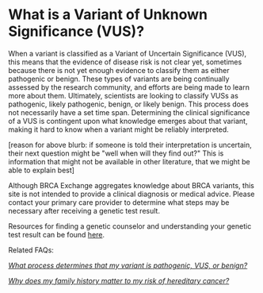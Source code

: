 # What is a Variant of Unknown Significance \(VUS\)?

When a variant is classified as a Variant of Uncertain Significance \(VUS\), this means that the evidence of disease risk is not clear yet, sometimes because there is not yet enough evidence to classify them as either pathogenic or benign. These types of variants are being continually assessed by the research community, and efforts are being made to learn more about them. Ultimately, scientists are looking to classify VUSs as pathogenic, likely pathogenic, benign, or likely benign. This process does not necessarily have a set time span. Determining the clinical significance of a VUS is contingent upon what knowledge emerges about that variant, making it hard to know when a variant might be reliably interpreted.

\[reason for above blurb: if someone is told their interpretation is uncertain, their next question might be "well when will they find out?" This is information that might not be available in other literature, that we might be able to explain best\]

Although BRCA Exchange aggregates knowledge about BRCA variants, this site is not intended to provide a clinical diagnosis or medical advice. Please contact your primary care provider to determine what steps may be necessary after receiving a genetic test result.

Resources for finding a genetic counselor and understanding your genetic test result can be found [here](where-can-i-find-more-resources.md).

Related FAQs:

[_What process determines that my variant is pathogenic, VUS, or benign?_](what-process-determines-that-my-variant-is-pathogenic-vus-or-benign.md)

[_Why does my family history matter to my risk of hereditary cancer?_](why-does-my-family-history-matter-to-my-risk-of-hereditary-cancer/)

